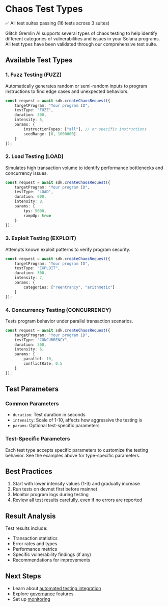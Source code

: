 # Chaos Test Types

✅ All test suites passing (16 tests across 3 suites)

Glitch Gremlin AI supports several types of chaos testing to help identify different categories of vulnerabilities and issues in your Solana programs. All test types have been validated through our comprehensive test suite.

## Available Test Types

### 1. Fuzz Testing (FUZZ)
Automatically generates random or semi-random inputs to program instructions to find edge cases and unexpected behaviors.

```typescript
const request = await sdk.createChaosRequest({
    targetProgram: "Your program ID",
    testType: "FUZZ",
    duration: 300,
    intensity: 5,
    params: {
        instructionTypes: ["all"], // or specific instructions
        seedRange: [0, 1000000]
    }
});
```

### 2. Load Testing (LOAD)
Simulates high transaction volume to identify performance bottlenecks and concurrency issues.

```typescript
const request = await sdk.createChaosRequest({
    targetProgram: "Your program ID",
    testType: "LOAD",
    duration: 600,
    intensity: 8,
    params: {
        tps: 5000,
        rampUp: true
    }
});
```

### 3. Exploit Testing (EXPLOIT)
Attempts known exploit patterns to verify program security.

```typescript
const request = await sdk.createChaosRequest({
    targetProgram: "Your program ID",
    testType: "EXPLOIT",
    duration: 300,
    intensity: 7,
    params: {
        categories: ["reentrancy", "arithmetic"]
    }
});
```

### 4. Concurrency Testing (CONCURRENCY)
Tests program behavior under parallel transaction scenarios.

```typescript
const request = await sdk.createChaosRequest({
    targetProgram: "Your program ID",
    testType: "CONCURRENCY",
    duration: 300,
    intensity: 6,
    params: {
        parallel: 10,
        conflictRate: 0.5
    }
});
```

## Test Parameters

### Common Parameters
- `duration`: Test duration in seconds
- `intensity`: Scale of 1-10, affects how aggressive the testing is
- `params`: Optional test-specific parameters

### Test-Specific Parameters
Each test type accepts specific parameters to customize the testing behavior. See the examples above for type-specific parameters.

## Best Practices

1. Start with lower intensity values (1-3) and gradually increase
2. Run tests on devnet first before mainnet
3. Monitor program logs during testing
4. Review all test results carefully, even if no errors are reported

## Result Analysis

Test results include:
- Transaction statistics
- Error rates and types
- Performance metrics
- Specific vulnerability findings (if any)
- Recommendations for improvements

## Next Steps
- Learn about [automated testing integration](./ci-cd.md)
- Explore [governance](./governance.md) features
- Set up [monitoring](./monitoring.md)

